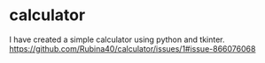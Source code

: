 # calculator
I have created a simple calculator using python and tkinter.
https://github.com/Rubina40/calculator/issues/1#issue-866076068
